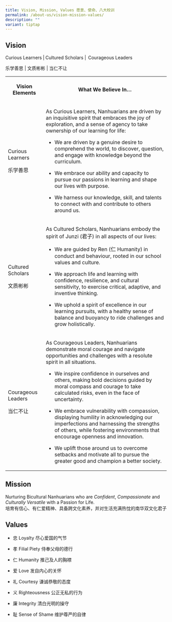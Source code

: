 ```yaml
---
title: Vision, Mission, Values 愿景、使命、八大校训
permalink: /about-us/vision-mission-values/
description: ""
variant: tiptap
---
```

<h2>Vision</h2>
<p>Curious Learners<strong> </strong>|<strong> </strong>Cultured Scholars
|<strong>&nbsp; </strong>Courageous Leaders&nbsp;&nbsp;</p>
<p>乐学善思 | 文质彬彬 | 当仁不让</p>
<table style="minWidth: 50px">
<colgroup>
<col>
<col>
</colgroup>
<tbody>
<tr>
<th rowspan="1" colspan="1">
<p>Vision Elements</p>
</th>
<th rowspan="1" colspan="1">
<p>What We Believe In…</p>
</th>
</tr>
<tr>
<td rowspan="1" colspan="1">
<p>Curious Learners</p>
<p>乐学善思</p>
<p></p>
</td>
<td rowspan="1" colspan="1">
<p>As Curious Learners, Nanhuarians are driven by an inquisitive spirit that
embraces the joy of exploration, and a sense of agency to take ownership
of our learning for life:</p>
<ul data-tight="true" class="tight">
<li>
<p>We are driven by a genuine desire to comprehend the world, to discover,
question, and engage with knowledge beyond the curriculum.</p>
</li>
<li>
<p>We embrace our ability and capacity to pursue our passions in learning
and shape our lives with purpose.</p>
</li>
<li>
<p>We harness our knowledge, skill, and talents to connect with and contribute
to others around us.</p>
</li>
</ul>
<p></p>
</td>
</tr>
<tr>
<td rowspan="1" colspan="1">
<p>Cultured Scholars</p>
<p>文质彬彬</p>
</td>
<td rowspan="1" colspan="1">
<p>As Cultured Scholars, Nanhuarians embody the spirit of Junzi (君子) in all
aspects of our lives:</p>
<ul data-tight="true" class="tight">
<li>
<p>We are guided by Ren (仁 Humanity) in conduct and behaviour, rooted in
our school values and culture.</p>
</li>
<li>
<p>We approach life and learning with confidence, resilience, and cultural
sensitivity, to exercise critical, adaptive, and inventive thinking.</p>
</li>
<li>
<p>We uphold a spirit of excellence in our learning pursuits, with a healthy
sense of balance and buoyancy to ride challenges and grow holistically.</p>
</li>
</ul>
<p></p>
</td>
</tr>
<tr>
<td rowspan="1" colspan="1">
<p>Courageous Leaders</p>
<p>当仁不让</p>
<p></p>
</td>
<td rowspan="1" colspan="1">
<p>As Courageous Leaders, Nanhuarians demonstrate moral courage and navigate
opportunities and challenges with a resolute spirit in all situations.</p>
<ul data-tight="true" class="tight">
<li>
<p>We inspire confidence in ourselves and others, making bold decisions guided
by moral compass and courage to take calculated risks, even in the face
of uncertainty.</p>
</li>
<li>
<p>We embrace vulnerability with compassion, displaying humility in acknowledging
our imperfections and harnessing the strengths of others, while fostering
environments that encourage openness and innovation.</p>
</li>
<li>
<p>We uplift those around us to overcome setbacks and motivate all to pursue
the greater good and champion a better society.</p>
</li>
</ul>
<p></p>
</td>
</tr>
</tbody>
</table>
<h2>Mission</h2>
<p>Nurturing Bicultural Nanhuarians who are <em>Confident</em>, <em>Compassionate</em> and <em>Culturally Versatile</em> with
a Passion for Life. &nbsp;
<br>培育有信心、有仁爱精神、具备跨文化素养，并对生活充满热忱的南华双文化君子</p>
<h2>Values</h2>
<ul>
<li>
<p>忠 Loyalty 尽心爱国的气节</p>
</li>
<li>
<p>孝 Filial Piety 侍奉父母的德行</p>
</li>
<li>
<p>仁 Humanity 推己及人的胸襟</p>
</li>
<li>
<p>爱 Love 发自内心的关怀</p>
</li>
<li>
<p>礼 Courtesy 谦诚恭敬的态度</p>
</li>
<li>
<p>义 Righteousness&nbsp;公正无私的行为</p>
</li>
<li>
<p>廉 Integrity 清白光明的操守</p>
</li>
<li>
<p>耻 Sense of Shame 维护尊严的自律</p>
</li>
</ul>
<p></p>